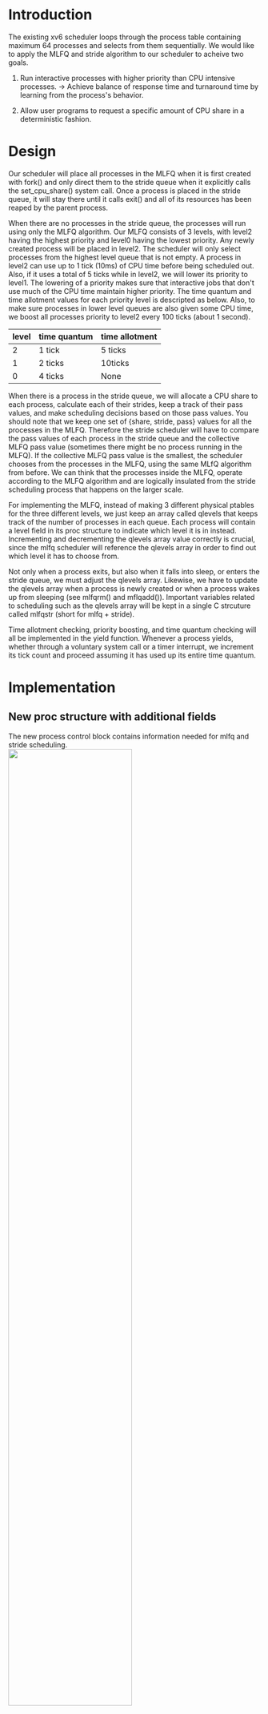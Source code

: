 # Introduction
The existing xv6 scheduler loops through the process table containing maximum 64 processes and selects from them sequentially. We would like to apply the MLFQ and stride algorithm to our scheduler to acheive two goals.
1. Run interactive processes with higher priority than CPU intensive processes. -> Achieve balance of response time and turnaround time by learning from the process's behavior.

2. Allow user programs to request a specific amount of CPU share in a deterministic fashion.

# Design
Our scheduler will place all processes in the MLFQ when it is first created with fork() and only direct them to the stride queue when it explicitly calls the set_cpu_share() system call. Once a process is placed in the stride queue, it will stay there until it calls exit() and all of its resources has been reaped by the parent process.

When there are no processes in the stride queue, the processes will run using only the MLFQ algorithm. Our MLFQ consists of 3 levels, with level2 having the highest priority and level0 having the lowest priority. Any newly created process will be placed in level2. The scheduler will only select processes from the highest level queue that is not empty. A process in level2 can use up to 1 tick (10ms) of CPU time before being scheduled out.  Also, if it uses a total of 5 ticks while in level2, we will lower its priority to level1. The lowering of a priority makes sure that interactive jobs that don't use much of the CPU time maintain higher priority. The time quantum and time allotment values for each priority level is descripted as below. Also, to make sure processes in lower level queues are also given some CPU time, we boost all processes priority to level2 every 100 ticks (about 1 second).

| level | time quantum | time allotment | 
| ------ | ------ | ------- |
| 2 | 1 tick | 5 ticks |
| 1 | 2 ticks | 10ticks |
| 0 | 4 ticks | None |

When there is a process in the stride queue, we will allocate a CPU share to each process, calculate each of their strides, keep a track of their pass values, and make scheduling decisions based on those pass values. You should note that we keep one set of {share, stride, pass} values for all the processes in the MLFQ. Therefore the stride scheduler will have to compare the pass values of each process in the stride queue and the collective MLFQ pass value (sometimes there might be no process running in the MLFQ). If the collective MLFQ pass value is the smallest, the scheduler chooses from the processes in the MLFQ, using the same MLfQ algorithm from before. We can think that the processes inside the MLFQ, operate according to the MLFQ algorithm and are logically insulated from the stride scheduling process that happens on the larger scale.  

For implementing the MLFQ, instead of making 3 different physical ptables for the three different levels, we just keep an array called qlevels that keeps track of the number of processes in each queue. Each process will contain a level field in its proc structure to indicate which level it is in instead. Incrementing and decrementing the qlevels array value correctly is crucial, since the mlfq scheduler will reference the qlevels array in order to find out which level it has to choose from. 

Not only when a process exits, but also when it falls into sleep, or enters the stride queue, we must adjust the qlevels array. Likewise, we have to update the qlevels array when a process is newly created or when a process wakes up from sleeping (see mlfqrm() and mflqadd()). Important variables related to scheduling such as the qlevels array will be kept in a single C strcuture called mlfqstr (short for mlfq + stride). 

Time allotment checking, priority boosting, and time quantum checking will all be implemented in the yield function. Whenever a process yields, whether through a voluntary system call or a timer interrupt, we increment its tick count and proceed assuming it has used up its entire time quantum.

# Implementation
## New proc structure with additional fields
The new process control block contains information needed for mlfq and stride scheduling.  
<img src="uploads/scheduler/image1.png" width=70%/>

- **level**   
  The mlfq level 0~2. If a process calls set_cpu_share successfully, level is set to -1 to indicate it is in the stride queue. 

- **timeallot, timequantum**   
  These two values are determined by the mlfq level. Its values are changed accordingly when a process's mlfq level changes (e.g. in priboost() or lowerlevel()). A process with level=-1 (in stride queue) will have a time quantum of 1 and this value does not change until the process exits. 

- **tickcount**  
  This value counts the number of ticks a mlfq process used while running in a MLFQ level. This value is set to 0 when a process is first set up in allocproc() and is incremented whenever it yields. This value is reset to 0 whenever its mlfq level is changed. 

- **share**  
  This values is set only when a process calls the set_cpu_share system call. We need to know how much of CPU share a process holds to make sure we make that amount of share free when that process exits (see striderm()). 

- **stride**  
  A larger stride indicates a process with small CPU share, and a smaller stride indicates a large CPU share. It is calcuated as **(int)((10000 / share) + 0.5)**. Adding 0.5 is to round up. 

- **pass**  
  A process's pass value is incremented by its stride value whenever a process yields(see yield()). When the stride queue is not empty, the scheduler selects the process with the smallest pass value. Pass values are initialized as 0 when a processes are first set up in allocproc().

- **next**  
  This is a pointer to a different proc strucuture. This is needed for implementing a linked list of stride processes (process that validly called set_cpu_share at least once). This list will be used in the scheduler to find the process with the smallest pass value. The linked list can be accessed through the stride_head poiter in the global mlfqstr structure. A process is added to the linked list if a call to set_cpu_share is successful, and deleted from the linked list when it exits. Keeping this list prevents having to loop through the entire process tables mutiple times when scheduling.
  
## Protected data for scheduling tasks
![image](uploads/scheduler/image2.png)  
<!--There are many data related to the scheduling process that has to be maintained, and I collected them into a global data structure and made sure a race condition doesn't occur by protecting it with a lock. Time stamps that record when a priority boost has occured is used in the yield function to determine if it is time to perform another priority boost. Also, we manintain an array that stores how many processes are currently running in each mlfq level. We need this information to know which mlfq levels are empty, so we can choose the correct mlfq level to select from. We also maintain stride scheduling related data such as the stride and pass value of mlfq processes and a pointer to a linked list of processes in the stride queue. We also maintain a seperate field that stores the number of runnable processes currenlty in the mlfq. This is to avoid calculating qlevels[2] + qlevels[1] + qlevels[0] at every scheduler execution. Finally, stride_share that holds the sum of CPU share all the processes in the stride queue is used. -->

- **priboosttime**  
  In the yield function, we check the global tick variable to see if 100 ticks has passed since the last priority boost. For this, we keep a priboosttime variable to record the tick value at the time a priority boost occurs. If the current tick is 100 ticks larger than the priboosttime values, we call priboost(). See yield()

- **mlfq_pass**  
  Pass values for processes in the MLFQ are counted collectively in mlfq_pass. It is updated in in the yield() function whenever a MLFQ process yields. 

- **mlfq_stride**
  Whenever a process in the MLFQ yields, we increment mlfq_pass by mlfq_stride. mlfq_stride value is updated whenever there is a change in CPU share. CPU share change occurs when a process calls, set_cpu_share successfully(CPU share increase), or when a process holding some CPU share exits (CPU share decrease).

- **mlfq_proc_cnt**
  This value is the number of processes that are RUNNABLE in the MLFQ. It is calculated as qlevels[2] + qlevels[1] + qlevels[0]. This values is changed whenver a process either enters or exits the MLFQ by calling mlfqrm() or mlfqadd(). We keep this value to avoid calculating the former addition every time the scheduler runs.

- **stride_share**
  stride_share stores the total sum of CPU share processes have claimed through set_cpu_share. ex. set_cpu_share(5), set_cpu_share(10) -> stride_share = 20 
  In set_cpu_share, we check stride_share and revoke any requests that make stride_share exceed 80. Also, we don't keep a seperate mlfq_share, and just calculate 100-stride_share when needed.

- **stride_head**
  This is the pointer to the list of processes in the stride queue. This list is a form of linked list, and a process is inserted to this list when it calles set_cpu_share, and removed from it when it exits. A process that entered the stride queue does not return to the mlfq until it completes exection and calls exit().

- **qlevels[3]**
  This is in an array that keeps the number of processes in each MLFQ level. Whenever mlfqrm() or mlfqadd() is called we decrement or incerement from the qlevels array.


## API
void **mlfqadd**(struct proc *)
  - There is no MLFQ data structure that contains pointers to all the processes running in the MLFQ. Instead we just track the number of processes in each MLFQ level and the total sum of processes in the MLFQ for simplicity. 
  - When a process is set up with allocproc(), and state is set to RUNNALBE in fork(), this means it can now be scheduled. Therefore we call mlfqadd() to add the process to the mlfq by incrementing the corresponding qlevels value, and the mlfq process count.  
  - Also, we need to call mlfqadd() when we wakeup sleeping processes on a channel in wakeup1() and also when we wakeup a sleeping process in kill(). This is because a process is removed from the mlfq when it we set it to state SLEEPING. Removing a process from an mlfq means to decrement 1 from the process's level's qlevels array element (see mlfqrm()).
  
void **mlfqrm**(struct proc *)
  - mlfqrm() is called when a process exits and is set to ZOMBIE state, waiting for the parent process to reap it. 
  - Removing a process from the mlfq simply means decrementing 1 from the process level's corresponding qlevels array element. The mlfq process count also is decremented by 1.
  - mlfqrm() is also called when a process successfully calls set_cpu_share for the first time. A subsequent call to strideadd() will add the process to the stride process list (pointed to by stride_head).
  - mlfqrm() is also called in sleep(). If we don't do this, the mlfq scheduler will not be able to recognise that a process has been removed from a level. This may cause the scheduler to search for a process in level n without realising that level n is empty, resulting in an infinite loop or system crash. 
  
void **strideadd**(struct proc *)
  ```
  p->next = mlfqstr.stride_head; 
  mlfqstr.stride_head = p;
  ```
  - When a process successfully calls set_cpu_share, we add it to the stride process list. This is a linked list of processes in the stride queue which is pointed to by stride_head, defined in the mlfqstr structure. 
  - The list of stride processes will be used to find the process with the smallest pass value. This seperate list is maintained to avoid having to search the entire process table to find the smallest pass value. 
  - The process will be added to the front of the list.   
  
void **striderm**(struct proc *)
- When a process that is in the stride queue exits, we call striderm to remove it from the stride process list.
- In the exit() procedure, you can find a piece of logic that checks if the process's level is -1. If it is -1 we call striderm() and if it is not, we call mlfqrm().
- Also, we have to reclaim the CPU share this process was holding and give it back to the MLFQ share. We decrement this process's share from the stride_share variable and also update the MLFQ's stride value.
- Another point to mention is when the stride queue becomes empty. We check this by the statement if(!stride_head). We then reset the mlfq's pass value to 0. -> If we don't do this, MLFQ processes won't be able to run for many runs when more stride processes are created because it has a large pass value from before. This will make the CPU share allocation inaccurate. 
```
void 
striderm(struct proc * p)
{
  struct proc * pptr = mlfqstr.stride_head;
  // If p is at the head of the stride queue.
  if(pptr == p)
    mlfqstr.stride_head = pptr->next; 
  else{
    while(pptr){
      if(pptr->next == p){
        pptr->next = p->next;
        break;
      }
      pptr = pptr->next;
    } 
  }
  
  p->next = NULL;

  // reset the mlfq share and mlfq stride
  mlfqstr.stride_share -= p->share;
  mlfqstr.mlfq_stride = (int)(STRIDE_DIVIDEND/(100-mlfqstr.stride_share) + 0.5);
  
  // If the stride queue becomes empty, we reset the mlfq's pass value to 0
  if(!mlfqstr.stride_head)
    mlfqstr.mlfq_pass = 0;
}
```  

void **yield**()
- Time Allotment Check  
  Whenever a process yields, we increment its tickcount. Then we check if it has exceeded its time allotment and lower its mlfq value if it has. The process's tickcount value will be rest to 0 when its mlfq level changes. The time allotment check sequence is not executed for processes in the stride queue which have a level value < 0.
  ```
  uint tickcount = curproc->tickcount++;
  uint level = curproc->level;

  // Check if this process has used up its time allotment
  // We skip this part for stride processes (their level values are -1)
  int lowered = 0;
  if(level > 0 && (tickcount >= curproc->timeallot)){
    // used up its time allot
    lowerlevel(curproc);
    lowered = 1;
  }
  ```

- Priority Boosting  
  From the process table, we search for process that are runnable and not in the stride queue. We boost their mlfq level to the highest level 2. This process makes sure there are no starving processes in lower level queues. priboost() is called whenever 100 ticks has passed since the last priority boost. A global variable priboosttime is saved in the mlfqstr structure to record the tick value of when a priority boost occurred.
  ```
  // Priority Boost
  acquire(&tickslock);
  acquire(&mlfqstr.lock);
  if(ticks - mlfqstr.priboosttime >= 100){
    mlfqstr.priboosttime = ticks;
    priboost();
  }
  release(&tickslock);
  ```

- Pass Update  
  If the stride_head is not empty, this means a stride scheduler is running and we need to update pass values. If the level is -1, this process is in the stride queue, so we increment its own pass value by its own stride. However, is the level is some value between 0~2, this process is in the MLFQ, so we increment the collective pass value defined in the mlfqstr structure. 
  ```
  // If the stride queue is not empty, we have to increment pass values every time a process yields
  if(mlfqstr.stride_head){
    // if the yielding process is in the stride queue
    if(level == -1) curproc->pass += curproc->stride;

    // if the yielding process is in the mlfq
    else mlfqstr.mlfq_pass += mlfqstr.mlfq_stride;
  }
  release(&mlfqstr.lock);
  ```
- Scheduler call  
  We call the scheduler in two cases.
  1. The yielding process used up its time quantum. 
  2. The yielding process has been moved to a lower level queue.
  ```
  // Do not call scheduler if it hasn't used up its time quantum
  // Processes in stride queue will always call the scheduler because their time quantum is 1.
  if(lowered || tickcount % curproc->timequant == 0){
    curproc->state = RUNNABLE;
    sched();
  }
  ```


void **lowerlevel**(struct proc*)  
- We lower a process's level, change the qlevels array values accordingly, and rest the tickcount to 0. The time quantum and time allotment value is also rest. The caller is always yield().


void **priboost**()  
- All runnable processes in the mlfq will be boosted to the highest level, level2. Processes in the stride queue will be filtered out by choosing only the processes that do not have a -1 level value.


int **set_cpu_share**(int share)  
- A share value of <= 0 will be hadled as a wrong input error.
- The sum of the CPU share already claimed by other processes is stored in stride_share. If this share request requires more than 80% of the CPU time to be allocated to the stride processes, we revoke the request.
- We add the process to the stride queue if it never called set_cpu_share before. If it has and is already in the stride queue, we just move on to the next step.
- First, we increment the stride_share by the amount of share requested and calculate a stride values for this process. Then we set the level to -1 so we can resognise that this process is in the stride queue in different procedures and also make sure they are not scheduled by the mlfq scheduler. Processes in the stride queue get a time quanutm of 1. Finally, update the mlfq's stride as well, since its share is now decremented. 

void **scheduler**()
- Pass Value Check (if stride queue is not empty)  
  If the stride queue is not empty (we can known this by checking if the stride_head pointer is not a NULL pointer) we need to run the stride scheduler. We search for the smallest pass value, starting with the collective pass value of the MLFQ processes. This is defined as mlfq_pass in the mlfqstr structure. If the MLFQ is empty, we should start with the first process we find in the stride process list. Then we loop through the entire stride process list until we reach the end (which is defined as a NULL pointer). If we find a stride process that has the smallest pass value, newproc will be point to this proceess. Since we found a new process to run, we can jump to the contextswitch code section. However, if the MLFQ pass value turns out to be the smallest, new proc will not be allocated and we will have to do a MLFQ process search to select a new process. 
  ```
  if(mlfqstr.stride_head){
      // Find the process with the least pass value
      uint min_pass;
      struct proc* sp = mlfqstr.stride_head;

      if(mlfqstr.mlfq_proc_cnt > 0){
        min_pass = mlfqstr.mlfq_pass;
      }
      else{
        min_pass = mlfqstr.stride_head->pass;
      }

      while(sp){
        if(sp->pass <= min_pass && sp->state == RUNNABLE){
          min_pass = sp->pass;
          newproc = sp;
        }
        sp = sp->next;
      }

      // if a stride process has the smallest pass value
      if(newproc){
        release(&mlfqstr.lock);
        goto contextswitch;
      }
    }
  ```
- MLFQ Process Search   
  We first find the highest MLFQ level that is not empty by checking the qlevels array. We then search through the process table to find a process that is RUNNABLE, and in the selected level. Process's in the stride queue have level -1 so they will not be selected here. Also, to make sure processes in the MLFQ are selected alternately, we keep a pointer called searchidx that tells the scheduler where to start searching. For example, if process number 3 was scheduled in the last MLFQ scheduling run, the search will start at process 4 in the next run. To prevent infinite loops when there are no processes to run in the MLFQ loop, we search at most 64 times.   
  This 'MLFQ Process Search' section is executed in two cases.
  - The stride queue is empty.
  - The stride queue is not empty and the MLFQ pass value is smallest.   

  ```
  int cnt = 0;
    struct proc* p;
    while((p = searchidx)){
      if(searchidx < &ptable.proc[NPROC])
        searchidx ++;
      else
        searchidx = ptable.proc;

      if(p->state == RUNNABLE && p->level == level){
        newproc = p;
        break;
      }

      if(cnt >= 63) 
        break;
      cnt++;
    }
  ```

- Context Switch  
  If a runnable process is found, we perfrom context swtich and jump into a new process. 


# Example Scheduling Scenario
## 2 MLFQ, 1 Stride (5%), 1 Stride (15%)
2 Processes are running in the MLFQ, and process c called set_cpu_share(5) and process d called set_cpu_share(15). 

|Process|Share|Stride|
|-------|------|------|
|MLFQ(a, b)|50%|200|
|c|25%|400|
|d|25%|400|

**Algorithm**

* Choose process with the least pass value
  * When MLFQ is selected
    * If level2 queue is not empty, pick a process from level2 and run it for 1 tick.  
      If level2 is empty and level1 is not, pick a process from level1 and run it for 2 ticks.  
      Do the same for level0. (4ticks)
    * Increment MLFQ's pass value by **stride \* (# of ticks used)**
  * When a process that called set_cpu_share (e.g. process c or process d) is selected
    * Run it for 1 tick.
    * Increment the process's pass value by its stride.

Le'ts apply these steps to the previous example of processes a, b, c, d. At first, the pass values will be initialized with 0 and any one of the processes can be selected.

| Time\\Pass | MLFQ | c | d |
|------------|------|---|---|
| Time 1 | 0 | 0 | 0 |
| Time 2 (a) | 200 | 0 | 0 |
| Time 3 (c) | 200 | 400 | 0 |
| Time 4 (d) | 200 | 400 | 400 |
| Time 5 (b) | 400 | 400 | 400 |

* Time 2: Select MLFQ to run. MLFQ has process a and b in level2 queue. Select a and run it for 1 tick. -> Increment pass by 1\*200=200.
* Time 3: Select c to run. Run for 1 tick. -> Increment pass by 400.
* Time 4: Select d to run. Run for 1 tick. -> Increment pass by 400.
* Time 5: Select MLFQ to run. MLFQ has process a and b in level2 queue. Select b and run it for 1 tick. -> Increment pass by 1\*200 = 200

We can see that the scheduling sequence "a(MLFQ), c, d, b(MLFQ)" reflects the cpu share of 50% for MLFQ, 25% for c, and 25% for d. This sequence will keep repeating itself until process a and b use up its time allot and move down to level 1. Let's assume this happened around Time 20 and continue the example.

| Time\\Pass | MLFQ | c | d |
|------------|------|---|---|
| Time 20 | 2,000 | 2,000 | 2,000 |
| Time 21 (aa) | 2,400 | 20 | 20 |
| Time 22 (c) | 2,400 | 2,400 | 20 |
| Time 23 (d) | 2,400 | 2,400 | 2,400 |
| Time 24 (bb) | 2,800 | 2,400 | 2,400 |
| Time 22 (c) | 2,800 | 2,800 | 2,400 |
| Time 23 (d) | 2,800 | 2,800 | 2,800 |

At time 21, MLFQ is selected to run and it chooses process a in level1. It runs a for 2 ticks(since it is in level1) and increments its pass value by 2\*200=400. At Time 22 and Time 23, process c and d is selected. This seqeunce repeates once more, with the only difference being that MLFQ selects b and runs it for 2 ticks. Therefore we get a resulting sequence of "a, a, c, d, b , b, c, d" which also follows the 50% MLFQ, 25% c, 25% d cpu share designation!

# Current State
### 2 MLFQ processes, 1 Stride(5%), 1 Stride 15%  
![image](uploads/scheduler/image3.png)
  
|Process|CPU Usage|Formula|
|----|----|----|
|MLFQ|79.64%|(501702 + 509984)/total|
|Stride 5%|5.07%|194082/total|
|Stride 15%|15.27%|64422/total|

### 2 MLFQ process, 2 Stride 25%  
![image](uploads/scheduler/image4.png)  
  
|Process|CPU Usage|
|----|----|
|MLFQ|50.18%|
|Stride 25%|24.81%|
|Stride 25%|25.00%|
